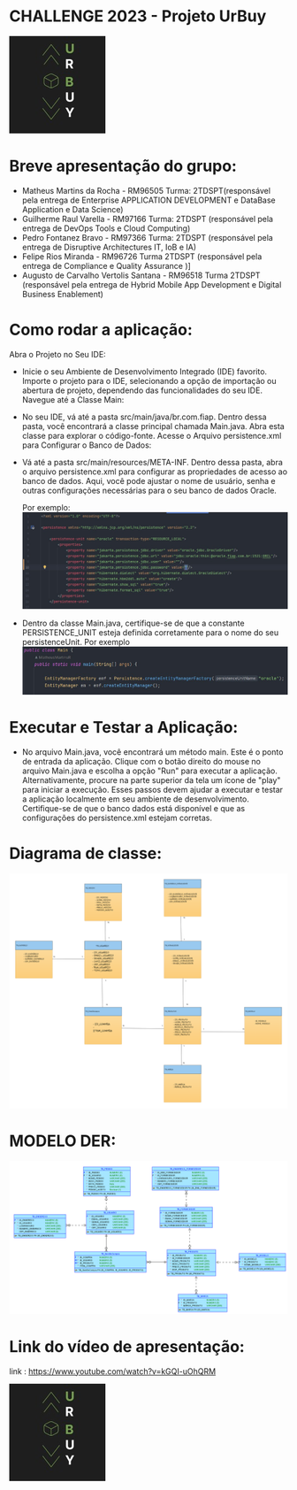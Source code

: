 # CHALLENGE  2023 - Projeto UrBuy

![ LOGO DO PROJETO ](documentação/UrBuyLogo.jpeg)

# Breve apresentação do grupo: 
* Matheus Martins da Rocha - RM96505 Turma: 2TDSPT(responsável pela entrega de Enterprise APPLICATION DEVELOPMENT e DataBase Application e Data Science)
* Guilherme Raul Varella - RM97166 Turma: 2TDSPT (responsável pela entrega de DevOps Tools e Cloud Computing)
* Pedro Fontanez Bravo - RM97366 Turma: 2TDSPT (responsável pela entrega de Disruptive Architectures IT, IoB e IA)
* Felipe Rios Miranda - RM96726 Turma 2TDSPT (responsável pela entrega de Compliance e Quality Assurance )]
* Augusto de Carvalho Vertolis Santana - RM96518 Turma 2TDSPT (responsável pela entrega de Hybrid Mobile App Development e Digital Business Enablement)


# Como rodar a aplicação: 

Abra o Projeto no Seu IDE:

* Inicie o seu Ambiente de Desenvolvimento Integrado (IDE) favorito.
Importe o projeto para o IDE, selecionando a opção de importação ou abertura de projeto, dependendo das funcionalidades do seu IDE.
Navegue até a Classe Main:

* No seu IDE, vá até a pasta src/main/java/br.com.fiap.
Dentro dessa pasta, você encontrará a classe principal chamada Main.java. Abra esta classe para explorar o código-fonte.
Acesse o Arquivo persistence.xml para Configurar o Banco de Dados:

* Vá até a pasta src/main/resources/META-INF.
Dentro dessa pasta, abra o arquivo persistence.xml para configurar as propriedades de acesso ao banco de dados. Aqui, você pode ajustar o nome de usuário, senha e outras configurações necessárias para o seu banco de dados Oracle.

    Por exemplo:
![EXEMPLO_PERSISTENCE](documentação/PERSISC.jpeg)

* Dentro da classe Main.java, certifique-se de que a constante PERSISTENCE_UNIT esteja definida corretamente para o nome do seu persistenceUnit.
  Por exemplo
![EXEMPLO_MAIN](documentação/main.jpeg)

# Executar e Testar a Aplicação:

* No arquivo Main.java, você encontrará um método main. Este é o ponto de entrada da aplicação.
Clique com o botão direito do mouse no arquivo Main.java e escolha a opção "Run" para executar a aplicação. Alternativamente, procure na parte superior da tela um ícone de "play" para iniciar a execução.
Esses passos devem ajudar a executar e testar a aplicação localmente em seu ambiente de desenvolvimento. Certifique-se de que o banco dados está disponível e que as configurações do persistence.xml estejam corretas.

# Diagrama de classe:

![ DIAGRAMA DE CLASSE ](documentação/whiteboard.png)


# MODELO DER:

![ MODELO_DER ](documentação/LOGICAL_JPA.png)

# Link do vídeo de apresentação:

link : https://www.youtube.com/watch?v=kGQI-uOhQRM

![ LOGO DO PROJETO ](documentação/UrBuyLogo.jpeg)

